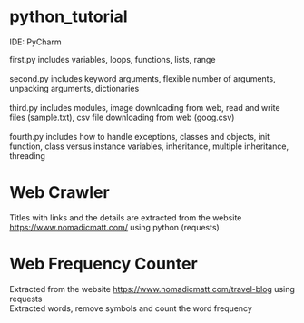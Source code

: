 # python_tutorial

IDE: PyCharm

first.py includes variables, loops, functions, lists, range <br><br>
second.py includes keyword arguments, flexible number of arguments, unpacking arguments, dictionaries <br><br>
third.py includes modules, image downloading from web, read and write files (sample.txt), csv file downloading from web (goog.csv)<br><br>
fourth.py includes how to handle exceptions, classes and objects, init function, class versus instance variables, inheritance, multiple inheritance, threading

# Web Crawler
Titles with links and the details are extracted from the website https://www.nomadicmatt.com/ using python (requests)

# Web Frequency Counter
Extracted from the website https://www.nomadicmatt.com/travel-blog using requests <br>
Extracted words, remove symbols and count the word frequency

